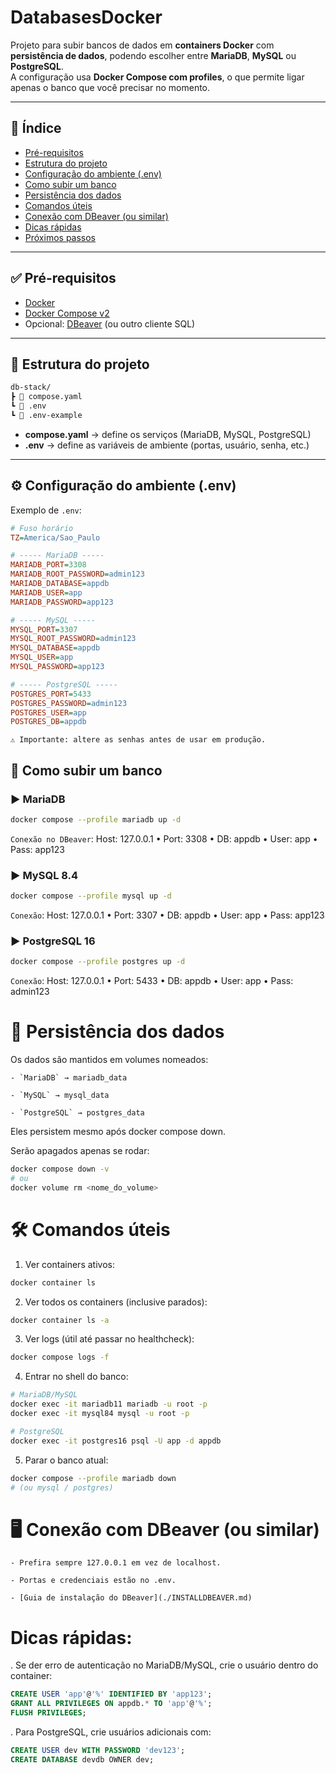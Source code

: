 # DatabasesDocker

Projeto para subir bancos de dados em **containers Docker** com **persistência de dados**, podendo escolher entre **MariaDB**, **MySQL** ou **PostgreSQL**.  
A configuração usa **Docker Compose com profiles**, o que permite ligar apenas o banco que você precisar no momento.

---

## 📑 Índice
- [Pré-requisitos](#pré-requisitos)
- [Estrutura do projeto](#estrutura-do-projeto)
- [Configuração do ambiente (.env)](#configuração-do-ambiente-env)
- [Como subir um banco](#como-subir-um-banco)
- [Persistência dos dados](#persistência-dos-dados)
- [Comandos úteis](#comandos-úteis)
- [Conexão com DBeaver (ou similar)](#conexão-com-dbeaver-ou-similar)
- [Dicas rápidas](#dicas-rápidas)
- [Próximos passos](#próximos-passos)

---

## ✅ Pré-requisitos
- [Docker](https://docs.docker.com/get-docker/)
- [Docker Compose v2](https://docs.docker.com/compose/install/)
- Opcional: [DBeaver](./INSTALLDBEAVER.md) (ou outro cliente SQL)

---

## 📂 Estrutura do projeto
``` bash
db-stack/
┣ 📄 compose.yaml
┗ 📄 .env
┗ 📄 .env-example
```


- **compose.yaml** → define os serviços (MariaDB, MySQL, PostgreSQL)  
- **.env** → define as variáveis de ambiente (portas, usuário, senha, etc.)

---

## ⚙️ Configuração do ambiente (.env)

Exemplo de `.env`:

```ini
# Fuso horário
TZ=America/Sao_Paulo

# ----- MariaDB -----
MARIADB_PORT=3308
MARIADB_ROOT_PASSWORD=admin123
MARIADB_DATABASE=appdb
MARIADB_USER=app
MARIADB_PASSWORD=app123

# ----- MySQL -----
MYSQL_PORT=3307
MYSQL_ROOT_PASSWORD=admin123
MYSQL_DATABASE=appdb
MYSQL_USER=app
MYSQL_PASSWORD=app123

# ----- PostgreSQL -----
POSTGRES_PORT=5433
POSTGRES_PASSWORD=admin123
POSTGRES_USER=app
POSTGRES_DB=appdb
```

`⚠️ Importante: altere as senhas antes de usar em produção.`

## 🚀 Como subir um banco

### ▶️ MariaDB
``` bash
docker compose --profile mariadb up -d
```

`Conexão no DBeaver`:
Host: 127.0.0.1 • Port: 3308 • DB: appdb • User: app • Pass: app123

### ▶️ MySQL 8.4
```bash
docker compose --profile mysql up -d
```

`Conexão`:
Host: 127.0.0.1 • Port: 3307 • DB: appdb • User: app • Pass: app123

### ▶️ PostgreSQL 16
```bash
docker compose --profile postgres up -d
```

`Conexão`:
Host: 127.0.0.1 • Port: 5433 • DB: appdb • User: app • Pass: admin123

# 💾 Persistência dos dados

Os dados são mantidos em volumes nomeados:

    - `MariaDB` → mariadb_data
    
    - `MySQL` → mysql_data
    
    - `PostgreSQL` → postgres_data

Eles persistem mesmo após docker compose down.

Serão apagados apenas se rodar:
``` bash
docker compose down -v
# ou
docker volume rm <nome_do_volume>
```

# 🛠️ Comandos úteis

1. Ver containers ativos:
```bash
docker container ls
```

2. Ver todos os containers (inclusive parados):
```bash
docker container ls -a
```

3. Ver logs (útil até passar no healthcheck):
```bash
docker compose logs -f
```

4. Entrar no shell do banco:
```bash
# MariaDB/MySQL
docker exec -it mariadb11 mariadb -u root -p
docker exec -it mysql84 mysql -u root -p

# PostgreSQL
docker exec -it postgres16 psql -U app -d appdb
```

5. Parar o banco atual:
```bash
docker compose --profile mariadb down
# (ou mysql / postgres)
```

# 🖥️ Conexão com DBeaver (ou similar)

    - Prefira sempre 127.0.0.1 em vez de localhost.

    - Portas e credenciais estão no .env.
 
    - [Guia de instalação do DBeaver](./INSTALLDBEAVER.md)

# Dicas rápidas:
. Se der erro de autenticação no MariaDB/MySQL, crie o usuário dentro do container:
```sql
CREATE USER 'app'@'%' IDENTIFIED BY 'app123';
GRANT ALL PRIVILEGES ON appdb.* TO 'app'@'%';
FLUSH PRIVILEGES;
```

. Para PostgreSQL, crie usuários adicionais com:
```sql
CREATE USER dev WITH PASSWORD 'dev123';
CREATE DATABASE devdb OWNER dev;
```
